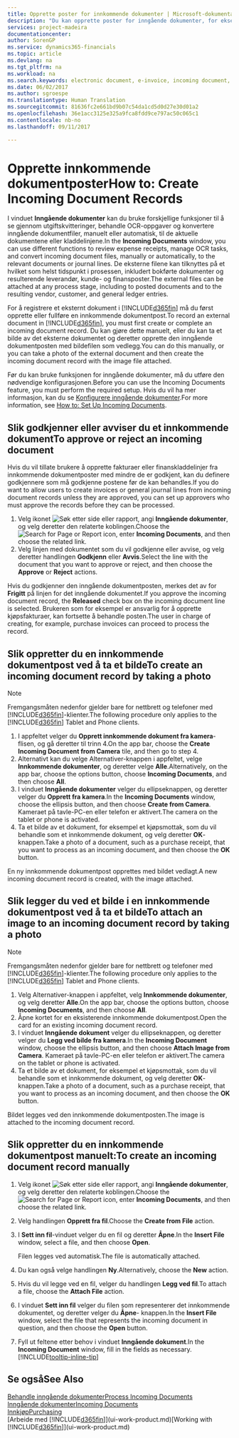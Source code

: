 ```yaml
---
title: Opprette poster for innkommende dokumenter | Microsoft-dokumentasjon
description: "Du kan opprette poster for inngående dokumenter, for eksempel e-fakturaer, og behandle OCR-oppgaver, e-handel og dokumentutveksling."
services: project-madeira
documentationcenter: 
author: SorenGP
ms.service: dynamics365-financials
ms.topic: article
ms.devlang: na
ms.tgt_pltfrm: na
ms.workload: na
ms.search.keywords: electronic document, e-invoice, incoming document, OCR, ecommerce, document exchange, import invoice
ms.date: 06/02/2017
ms.author: sgroespe
ms.translationtype: Human Translation
ms.sourcegitcommit: 81636fc2e661bd9b07c54da1cd5d0d27e30d01a2
ms.openlocfilehash: 36e1acc3125e325a9fca8fdd9ce797ac50c065c1
ms.contentlocale: nb-no
ms.lasthandoff: 09/11/2017

---
```

# <a name="how-to-create-incoming-document-records"></a><span data-ttu-id="5fede-103">Opprette innkommende dokumentposter</span><span class="sxs-lookup"><span data-stu-id="5fede-103">How to: Create Incoming Document Records</span></span>
<span data-ttu-id="5fede-104">I vinduet **Inngående dokumenter** kan du bruke forskjellige funksjoner til å se gjennom utgiftskvitteringer, behandle OCR-oppgaver og konvertere inngående dokumentfiler, manuelt eller automatisk, til de aktuelle dokumentene eller kladdelinjene.</span><span class="sxs-lookup"><span data-stu-id="5fede-104">In the **Incoming Documents** window, you can use different functions to review expense receipts, manage OCR tasks, and convert incoming document files, manually or automatically, to the relevant documents or journal lines.</span></span> <span data-ttu-id="5fede-105">De eksterne filene kan tilknyttes på et hvilket som helst tidspunkt i prosessen, inkludert bokførte dokumenter og resulterende leverandør, kunde- og finansposter.</span><span class="sxs-lookup"><span data-stu-id="5fede-105">The external files can be attached at any process stage, including to posted documents and to the resulting vendor, customer, and general ledger entries.</span></span>

<span data-ttu-id="5fede-106">For å registrere et eksternt dokument i [!INCLUDE[d365fin](includes/d365fin_md.md)] må du først opprette eller fullføre en innkommende dokumentpost.</span><span class="sxs-lookup"><span data-stu-id="5fede-106">To record an external document in [!INCLUDE[d365fin](includes/d365fin_md.md)], you must first create or complete an incoming document record.</span></span> <span data-ttu-id="5fede-107">Du kan gjøre dette manuelt, eller du kan ta et bilde av det eksterne dokumentet og deretter opprette den inngående dokumentposten med bildefilen som vedlegg.</span><span class="sxs-lookup"><span data-stu-id="5fede-107">You can do this manually, or you can take a photo of the external document and then create the incoming document record with the image file attached.</span></span>

<span data-ttu-id="5fede-108">Før du kan bruke funksjonen for inngående dokumenter, må du utføre den nødvendige konfigurasjonen.</span><span class="sxs-lookup"><span data-stu-id="5fede-108">Before you can use the Incoming Documents feature, you must perform the required setup.</span></span> <span data-ttu-id="5fede-109">Hvis du vil ha mer informasjon, kan du se [Konfigurere inngående dokumenter](across-how-setup-income-documents.md).</span><span class="sxs-lookup"><span data-stu-id="5fede-109">For more information, see [How to: Set Up Incoming Documents](across-how-setup-income-documents.md).</span></span>

## <a name="to-approve-or-reject-an-incoming-document"></a><span data-ttu-id="5fede-110">Slik godkjenner eller avviser du et innkommende dokument</span><span class="sxs-lookup"><span data-stu-id="5fede-110">To approve or reject an incoming document</span></span>
<span data-ttu-id="5fede-111">Hvis du vil tillate brukere å opprette fakturaer eller finanskladdelinjer fra innkommende dokumentposter med mindre de er godkjent, kan du definere godkjennere som må godkjenne postene før de kan behandles.</span><span class="sxs-lookup"><span data-stu-id="5fede-111">If you do want to allow users to create invoices or general journal lines from incoming document records unless they are approved, you can set up approvers who must approve the records before they can be processed.</span></span>

1. <span data-ttu-id="5fede-112">Velg ikonet ![Søk etter side eller rapport](media/ui-search/search_small.png "Ikonet Søk etter side eller rapport"), angi **Inngående dokumenter**, og velg deretter den relaterte koblingen.</span><span class="sxs-lookup"><span data-stu-id="5fede-112">Choose the ![Search for Page or Report](media/ui-search/search_small.png "Search for Page or Report icon") icon, enter **Incoming Documents**, and then choose the related link.</span></span>
2. <span data-ttu-id="5fede-113">Velg linjen med dokumentet som du vil godkjenne eller avvise, og velg deretter handlingen **Godkjenn** eller **Avvis**.</span><span class="sxs-lookup"><span data-stu-id="5fede-113">Select the line with the document that you want to approve or reject, and then choose the **Approve** or **Reject** actions.</span></span>

<span data-ttu-id="5fede-114">Hvis du godkjenner den inngående dokumentposten, merkes det av for **Frigitt** på linjen for det inngående dokumentet.</span><span class="sxs-lookup"><span data-stu-id="5fede-114">If you approve the incoming document record, the **Released** check box on the incoming document line is selected.</span></span> <span data-ttu-id="5fede-115">Brukeren som for eksempel er ansvarlig for å opprette kjøpsfakturaer, kan fortsette å behandle posten.</span><span class="sxs-lookup"><span data-stu-id="5fede-115">The user in charge of creating, for example, purchase invoices can proceed to process the record.</span></span>

## <a name="to-create-an-incoming-document-record-by-taking-a-photo"></a><span data-ttu-id="5fede-116">Slik oppretter du en innkommende dokumentpost ved å ta et bilde</span><span class="sxs-lookup"><span data-stu-id="5fede-116">To create an incoming document record by taking a photo</span></span>
> [!NOTE]  
>   <span data-ttu-id="5fede-117">Fremgangsmåten nedenfor gjelder bare for nettbrett og telefoner med [!INCLUDE[d365fin](includes/d365fin_md.md)]-klienter.</span><span class="sxs-lookup"><span data-stu-id="5fede-117">The following procedure only applies to the [!INCLUDE[d365fin](includes/d365fin_md.md)] Tablet and Phone clients.</span></span>

1. <span data-ttu-id="5fede-118">I appfeltet velger du **Opprett innkommende dokument fra kamera**-flisen, og gå deretter til trinn 4.</span><span class="sxs-lookup"><span data-stu-id="5fede-118">On the app bar, choose the **Create Incoming Document from Camera** tile, and then go to step 4.</span></span>
2. <span data-ttu-id="5fede-119">Alternativt kan du velge Alternativer-knappen i appfeltet, velge **Innkommende dokumenter**, og deretter velge **Alle**.</span><span class="sxs-lookup"><span data-stu-id="5fede-119">Alternatively, on the app bar, choose the options button, choose **Incoming Documents**, and then choose **All**.</span></span>
3. <span data-ttu-id="5fede-120">I vinduet **Inngående dokumenter** velger du ellipseknappen, og deretter velger du **Opprett fra kamera**.</span><span class="sxs-lookup"><span data-stu-id="5fede-120">In the **Incoming Documents** window, choose the ellipsis button, and then choose **Create from Camera**.</span></span> <span data-ttu-id="5fede-121">Kameraet på tavle-PC-en eller telefon er aktivert.</span><span class="sxs-lookup"><span data-stu-id="5fede-121">The camera on the tablet or phone is activated.</span></span>
4. <span data-ttu-id="5fede-122">Ta et bilde av et dokument, for eksempel et kjøpsmottak, som du vil behandle som et innkommende dokument, og velg deretter **OK**-knappen.</span><span class="sxs-lookup"><span data-stu-id="5fede-122">Take a photo of a document, such as a purchase receipt, that you want to process as an incoming document, and then choose the **OK** button.</span></span>

<span data-ttu-id="5fede-123">En ny innkommende dokumentpost opprettes med bildet vedlagt.</span><span class="sxs-lookup"><span data-stu-id="5fede-123">A new incoming document record is created, with the image attached.</span></span>

## <a name="to-attach-an-image-to-an-incoming-document-record-by-taking-a-photo"></a><span data-ttu-id="5fede-124">Slik legger du ved et bilde i en innkommende dokumentpost ved å ta et bilde</span><span class="sxs-lookup"><span data-stu-id="5fede-124">To attach an image to an incoming document record by taking a photo</span></span>
> [!NOTE]  
>   <span data-ttu-id="5fede-125">Fremgangsmåten nedenfor gjelder bare for nettbrett og telefoner med [!INCLUDE[d365fin](includes/d365fin_md.md)]-klienter.</span><span class="sxs-lookup"><span data-stu-id="5fede-125">The following procedure only applies to the [!INCLUDE[d365fin](includes/d365fin_md.md)] Tablet and Phone clients.</span></span>

1. <span data-ttu-id="5fede-126">Velg Alternativer-knappen i appfeltet, velg **Innkommende dokumenter**, og velg deretter **Alle**.</span><span class="sxs-lookup"><span data-stu-id="5fede-126">On the app bar, choose the options button, choose **Incoming Documents**, and then choose **All**.</span></span>
2. <span data-ttu-id="5fede-127">Åpne kortet for en eksisterende innkommende dokumentpost.</span><span class="sxs-lookup"><span data-stu-id="5fede-127">Open the card for an existing incoming document record.</span></span>
3. <span data-ttu-id="5fede-128">I vinduet **Inngående dokument** velger du ellipseknappen, og deretter velger du **Legg ved bilde fra kamera**.</span><span class="sxs-lookup"><span data-stu-id="5fede-128">In the **Incoming Document** window, choose the ellipsis button, and then choose **Attach Image from Camera**.</span></span> <span data-ttu-id="5fede-129">Kameraet på tavle-PC-en eller telefon er aktivert.</span><span class="sxs-lookup"><span data-stu-id="5fede-129">The camera on the tablet or phone is activated.</span></span>
4. <span data-ttu-id="5fede-130">Ta et bilde av et dokument, for eksempel et kjøpsmottak, som du vil behandle som et innkommende dokument, og velg deretter **OK**-knappen.</span><span class="sxs-lookup"><span data-stu-id="5fede-130">Take a photo of a document, such as a purchase receipt, that you want to process as an incoming document, and then choose the **OK** button.</span></span>

<span data-ttu-id="5fede-131">Bildet legges ved den innkommende dokumentposten.</span><span class="sxs-lookup"><span data-stu-id="5fede-131">The image is attached to the incoming document record.</span></span>

## <a name="to-create-an-incoming-document-record-manually"></a><span data-ttu-id="5fede-132">Slik oppretter du en innkommende dokumentpost manuelt:</span><span class="sxs-lookup"><span data-stu-id="5fede-132">To create an incoming document record manually</span></span>
1. <span data-ttu-id="5fede-133">Velg ikonet ![Søk etter side eller rapport](media/ui-search/search_small.png "Ikonet Søk etter side eller rapport"), angi **Inngående dokumenter**, og velg deretter den relaterte koblingen.</span><span class="sxs-lookup"><span data-stu-id="5fede-133">Choose the ![Search for Page or Report](media/ui-search/search_small.png "Search for Page or Report icon") icon, enter **Incoming Documents**, and then choose the related link.</span></span>
2. <span data-ttu-id="5fede-134">Velg handlingen **Opprett fra fil**.</span><span class="sxs-lookup"><span data-stu-id="5fede-134">Choose the **Create from File** action.</span></span>  
3. <span data-ttu-id="5fede-135">I **Sett inn fil**-vinduet velger du en fil og deretter **Åpne**.</span><span class="sxs-lookup"><span data-stu-id="5fede-135">In the **Insert File** window, select a file, and then choose **Open**.</span></span>

    <span data-ttu-id="5fede-136">Filen legges ved automatisk.</span><span class="sxs-lookup"><span data-stu-id="5fede-136">The file is automatically attached.</span></span>
4. <span data-ttu-id="5fede-137">Du kan også velge handlingen **Ny**.</span><span class="sxs-lookup"><span data-stu-id="5fede-137">Alternatively, choose the **New** action.</span></span>
5. <span data-ttu-id="5fede-138">Hvis du vil legge ved en fil, velger du handlingen **Legg ved fil**.</span><span class="sxs-lookup"><span data-stu-id="5fede-138">To attach a file, choose the **Attach File** action.</span></span>
6. <span data-ttu-id="5fede-139">I vinduet **Sett inn fil** velger du filen som representerer det innkommende dokumentet, og deretter velger du **Åpne**- knappen.</span><span class="sxs-lookup"><span data-stu-id="5fede-139">In the **Insert File** window, select the file that represents the incoming document in question, and then choose the **Open** button.</span></span>
7. <span data-ttu-id="5fede-140">Fyll ut feltene etter behov i vinduet **Inngående dokument**.</span><span class="sxs-lookup"><span data-stu-id="5fede-140">In the **Incoming Document** window, fill in the fields as necessary.</span></span> [!INCLUDE[tooltip-inline-tip](includes/tooltip-inline-tip_md.md)]

## <a name="see-also"></a><span data-ttu-id="5fede-141">Se også</span><span class="sxs-lookup"><span data-stu-id="5fede-141">See Also</span></span>
[<span data-ttu-id="5fede-142">Behandle inngående dokumenter</span><span class="sxs-lookup"><span data-stu-id="5fede-142">Process Incoming Documents</span></span>](across-process-income-documents.md)  
[<span data-ttu-id="5fede-143">Inngående dokumenter</span><span class="sxs-lookup"><span data-stu-id="5fede-143">Incoming Documents</span></span>](across-income-documents.md)  
[<span data-ttu-id="5fede-144">Innkjøp</span><span class="sxs-lookup"><span data-stu-id="5fede-144">Purchasing</span></span>](purchasing-manage-purchasing.md)  
<span data-ttu-id="5fede-145">[Arbeide med [!INCLUDE[d365fin](includes/d365fin_md.md)]](ui-work-product.md)</span><span class="sxs-lookup"><span data-stu-id="5fede-145">[Working with [!INCLUDE[d365fin](includes/d365fin_md.md)]](ui-work-product.md)</span></span>

